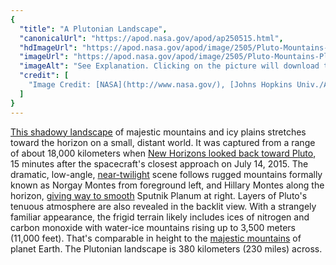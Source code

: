 ```yaml
---
{
  "title": "A Plutonian Landscape",
  "canonicalUrl": "https://apod.nasa.gov/apod/ap250515.html",
  "hdImageUrl": "https://apod.nasa.gov/apod/image/2505/Pluto-Mountains-Plains9-17-15.jpg",
  "imageUrl": "https://apod.nasa.gov/apod/image/2505/Pluto-Mountains-Plains9-17-15_1024.jpg",
  "imageAlt": "See Explanation. Clicking on the picture will download the highest resolution version available.",
  "credit": [
    "Image Credit: [NASA](http://www.nasa.gov/), [Johns Hopkins Univ./APL](http://www.jhuapl.edu/), [Southwest Research Institute](http://www.swri.edu/)"
  ]
}
---
```


[This shadowy landscape](https://photojournal.jpl.nasa.gov/catalog/PIA19947) of majestic mountains and icy plains stretches toward the horizon on a small, distant world. It was captured from a range of about 18,000 kilometers when [New Horizons looked back toward Pluto](https://apod.nasa.gov/apod/ap250515.html), 15 minutes after the spacecraft's closest approach on July 14, 2015. The dramatic, low-angle, [near-twilight](https://apod.nasa.gov/apod/ap071227.html) scene follows rugged mountains formally known as Norgay Montes from foreground left, and Hillary Montes along the horizon, [giving way to smooth](https://apod.nasa.gov/apod/ap150718.html) Sputnik Planum at right. Layers of Pluto's tenuous atmosphere are also revealed in the backlit view. With a strangely familiar appearance, the frigid terrain likely includes ices of nitrogen and carbon monoxide with water-ice mountains rising up to 3,500 meters (11,000 feet). That's comparable in height to the [majestic mountains](https://apod.nasa.gov/apod/ap140801.html) of planet Earth. The Plutonian landscape is 380 kilometers (230 miles) across.
